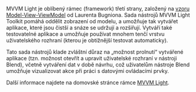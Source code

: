 ﻿MVVM Light je oblíbený rámec (framework) třetí strany, založený na [vzoru Model-View-ViewModel](https://en.wikipedia.org/wiki/Model%E2%80%93view%E2%80%93viewmodel) od Laurenta Bugniona. Sada nástrojů MVVM Light Toolkit pomáhá oddělit zobrazení od modelu, a umožňuje tak vytvářet aplikace, které jsou čistší a snáze se udržují a rozšiřují. Vytváří také testovatelné aplikace a umožňuje používat mnohem tenčí vrstvu uživatelského rozhraní (kterou je obtížnější testovat automaticky).

Tato sada nástrojů klade zvláštní důraz na „možnost prolnutí“ vytvářené aplikace (tzn. možnost otevřít a upravit uživatelské rozhraní v nástroji Blend), včetně vytváření dat v době návrhu, což uživatelům nástroje Blend umožňuje vizualizovat akce při práci s datovými ovládacími prvky.

Další informace najdete na domovské stránce rámce [MVVM Light](http://www.mvvmlight.net/).

